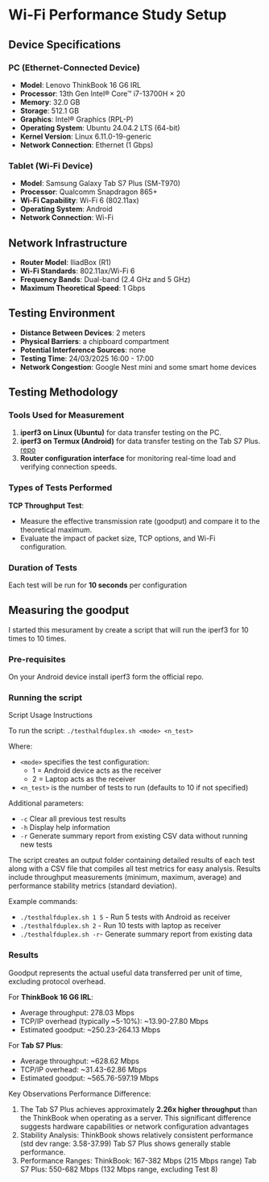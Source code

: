 # Wi-Fi Performance Study Setup

## Device Specifications

### PC (Ethernet-Connected Device)

- **Model**: Lenovo ThinkBook 16 G6 IRL
- **Processor**: 13th Gen Intel® Core™ i7-13700H × 20
- **Memory**: 32.0 GB
- **Storage**: 512.1 GB
- **Graphics**: Intel® Graphics (RPL-P)
- **Operating System**: Ubuntu 24.04.2 LTS (64-bit)
- **Kernel Version**: Linux 6.11.0-19-generic
- **Network Connection**: Ethernet (1 Gbps)

### Tablet (Wi-Fi Device)

- **Model**: Samsung Galaxy Tab S7 Plus (SM-T970)
- **Processor**: Qualcomm Snapdragon 865+
- **Wi-Fi Capability**: Wi-Fi 6 (802.11ax)
- **Operating System**: Android
- **Network Connection**: Wi-Fi

## Network Infrastructure

- **Router Model**: IliadBox (R1)
- **Wi-Fi Standards**: 802.11ax/Wi-Fi 6
- **Frequency Bands**: Dual-band (2.4 GHz and 5 GHz)
- **Maximum Theoretical Speed**: 1 Gbps

## Testing Environment

- **Distance Between Devices**: 2 meters
- **Physical Barriers**: a chipboard compartment
- **Potential Interference Sources**: none
- **Testing Time**: 24/03/2025 16:00 - 17:00
- **Network Congestion**: Google Nest mini and some smart home devices

## Testing Methodology

### Tools Used for Measurement

1. **iperf3 on Linux (Ubuntu)** for data transfer testing on the PC.
2. **iperf3 on Termux (Android)** for data transfer testing on the Tab S7 Plus. [repo](https://github.com/davidBar-On/android-iperf3/)
3. **Router configuration interface** for monitoring real-time load and verifying connection speeds.

### Types of Tests Performed

**TCP Throughput Test**:

- Measure the effective transmission rate (goodput) and compare it to the theoretical maximum.
- Evaluate the impact of packet size, TCP options, and Wi-Fi configuration.

### Duration of Tests

Each test will be run for **10 seconds** per configuration
 
## Measuring the goodput

I started this mesurament by create a script that will run the iperf3 for 10 times to 10 times.

### Pre-requisites

On your Android device install iperf3 form the official repo.

### Running the script

Script Usage Instructions

To run the script: `./testhalfduplex.sh <mode> <n_test>`

Where:
- `<mode>` specifies the test configuration:
  - 1 = Android device acts as the receiver
  - 2 = Laptop acts as the receiver
- `<n_test>` is the number of tests to run (defaults to 10 if not specified)

Additional parameters:

- `-c` Clear all previous test results
- `-h` Display help information
- `-r` Generate summary report from existing CSV data without running new tests

The script creates an output folder containing detailed results of each test along with a CSV file that compiles all test metrics for easy analysis. Results include throughput measurements (minimum, maximum, average) and performance stability metrics (standard deviation).

Example commands:

- `./testhalfduplex.sh 1 5` - Run 5 tests with Android as receiver
- `./testhalfduplex.sh 2` - Run 10 tests with laptop as receiver
- `./testhalfduplex.sh -r`- Generate summary report from existing data

### Results

Goodput represents the actual useful data transferred per unit of time, excluding protocol overhead.

For **ThinkBook 16 G6 IRL**:
- Average throughput: 278.03 Mbps
- TCP/IP overhead (typically ~5-10%): ~13.90-27.80 Mbps
- Estimated goodput: ~250.23-264.13 Mbps

For **Tab S7 Plus**:
- Average throughput: ~628.62 Mbps
- TCP/IP overhead: ~31.43-62.86 Mbps
- Estimated goodput: ~565.76-597.19 Mbps

Key Observations
Performance Difference:

1. The Tab S7 Plus achieves approximately **2.26x higher throughput** than the ThinkBook when operating as a server. This significant difference suggests hardware capabilities or network configuration advantages
2. Stability Analysis:
ThinkBook shows relatively consistent performance (std dev range: 3.58-37.99)
Tab S7 Plus shows generally stable performance.
3. Performance Ranges:
ThinkBook: 167-382 Mbps (215 Mbps range)
Tab S7 Plus: 550-682 Mbps (132 Mbps range, excluding Test 8)


